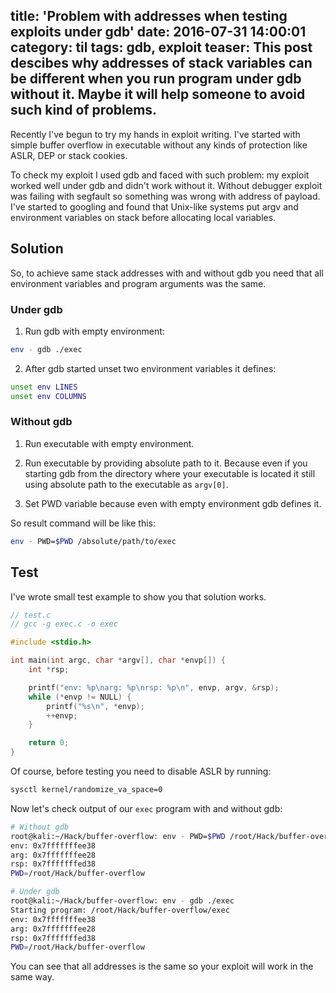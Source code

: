 title: 'Problem with addresses when testing exploits under gdb'
date: 2016-07-31 14:00:01
category: til
tags: gdb, exploit
teaser:
	This post descibes why addresses of stack variables can be
	different when you run program under gdb without it.
	Maybe it will help someone to avoid such kind of problems.
---
Recently I've begun to try my hands in exploit writing.
I've started with simple buffer overflow in executable without
any kinds of protection like ASLR, DEP or stack cookies.

To check my exploit I used gdb and faced with such problem:
my exploit worked well under gdb and didn't work without it.
Without debugger exploit was failing with segfault so something
was wrong with address of payload. I've started to googling and
found that Unix-like systems put argv and environment variables
on stack before allocating local variables.

## Solution

So, to achieve same stack addresses with and without gdb you need
that all environment variables and program arguments was the same.

### Under gdb

1. Run gdb with empty environment:

```bash
env - gdb ./exec
```

2. After gdb started unset two environment variables it defines:

```bash
unset env LINES
unset env COLUMNS
```

### Without gdb

1. Run executable with empty environment.

2. Run executable by providing absolute path to it.
Because even if you starting gdb from the directory where your
executable is located it still using absolute path to the executable as `argv[0]`.

3. Set PWD variable because even with empty environment gdb defines it.

So result command will be like this:

```bash
env - PWD=$PWD /absolute/path/to/exec
```

## Test

I've wrote small test example to show you that solution works.

```c
// test.c
// gcc -g exec.c -o exec

#include <stdio.h>

int main(int argc, char *argv[], char *envp[]) {
	int *rsp;

	printf("env: %p\narg: %p\nrsp: %p\n", envp, argv, &rsp);
	while (*envp != NULL) {
		printf("%s\n", *envp);
		++envp;
	}

	return 0;
}
```

Of course, before testing you need to disable ASLR by running:

```bash
sysctl kernel/randomize_va_space=0
```

Now let's check output of our `exec` program with and without gdb:

```bash
# Without gdb
root@kali:~/Hack/buffer-overflow: env - PWD=$PWD /root/Hack/buffer-overflow/exec
env: 0x7fffffffee38
arg: 0x7fffffffee28
rsp: 0x7fffffffed38
PWD=/root/Hack/buffer-overflow

# Under gdb
root@kali:~/Hack/buffer-overflow: env - gdb ./exec
Starting program: /root/Hack/buffer-overflow/exec
env: 0x7fffffffee38
arg: 0x7fffffffee28
rsp: 0x7fffffffed38
PWD=/root/Hack/buffer-overflow
```

You can see that all addresses is the same so your exploit will work in the same
way.
